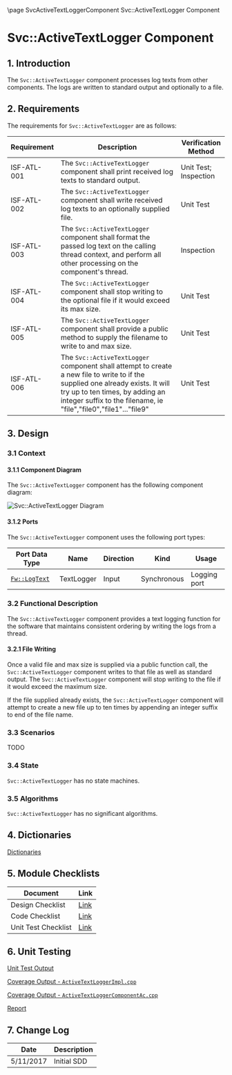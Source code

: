 \page SvcActiveTextLoggerComponent Svc::ActiveTextLogger Component
# Svc::ActiveTextLogger Component

## 1. Introduction

The `Svc::ActiveTextLogger` component processes log texts from other components. The logs are written to standard output and optionally to a file.

## 2. Requirements

The requirements for `Svc::ActiveTextLogger` are as follows:

Requirement | Description | Verification Method
----------- | ----------- | -------------------
ISF-ATL-001 | The `Svc::ActiveTextLogger` component shall print received log texts to standard output. | Unit Test; Inspection
ISF-ATL-002 | The `Svc::ActiveTextLogger` component shall write received log texts to an optionally supplied file. | Unit Test
ISF-ATL-003 | The `Svc::ActiveTextLogger` component shall format the passed log text on the calling thread context, and perform all other processing on the component's thread. | Inspection
ISF-ATL-004 | The `Svc::ActiveTextLogger` component shall stop writing to the optional file if it would exceed its max size. | Unit Test
ISF-ATL-005 | The `Svc::ActiveTextLogger` component shall provide a public method to supply the filename to write to and max size. | Unit Test
ISF-ATL-006 | The `Svc::ActiveTextLogger` component shall attempt to create a new file to write to if the supplied one already exists.  It will try up to ten times, by adding an integer suffix to the filename, ie "file","file0","file1"..."file9" | Unit Test


## 3. Design

### 3.1 Context

#### 3.1.1 Component Diagram

The `Svc::ActiveTextLogger` component has the following component diagram:

![`Svc::ActiveTextLogger` Diagram](img/ActiveTextLoggerBDD.jpg "Svc::ActiveTextLogger")

#### 3.1.2 Ports

The `Svc::ActiveTextLogger` component uses the following port types:

Port Data Type | Name | Direction | Kind | Usage
-------------- | ---- | --------- | ---- | -----
[`Fw::LogText`](../../../Fw/Log/docs/sdd.md) | TextLogger | Input | Synchronous | Logging port

### 3.2 Functional Description

The `Svc::ActiveTextLogger` component provides a text logging function for the software that maintains consistent ordering by writing the logs from a thread.

#### 3.2.1 File Writing

Once a valid file and max size is supplied via a public function call, the `Svc::ActiveTextLogger` component writes to that file as well as standard output.  The `Svc::ActiveTextLogger` component will stop writing to the file if it would exceed the maximum size.

If the file supplied already exists, the `Svc::ActiveTextLogger` component will attempt to create a new file up to ten times by appending an integer suffix to end of the file name.

### 3.3 Scenarios

TODO

### 3.4 State

`Svc::ActiveTextLogger` has no state machines.

### 3.5 Algorithms

`Svc::ActiveTextLogger` has no significant algorithms.

## 4. Dictionaries

[Dictionaries](ActiveTextLogger.html)

## 5. Module Checklists

Document | Link
-------- | ----
Design Checklist | [Link](Checklist_Design.xlsx)
Code Checklist | [Link](Checklist_Code.xlsx)
Unit Test Checklist | [Link](Checklist_Unit_test.xlsx)

## 6. Unit Testing

[Unit Test Output](../test/ut/output/test.txt)

[Coverage Output - `ActiveTextLoggerImpl.cpp`](../test/ut/output/ActiveTextLoggerImpl.cpp.gcov)

[Coverage Output - `ActiveTextLoggerComponentAc.cpp`](../test/ut/output/ActiveTextLoggerComponentAc.cpp.gcov)

[Report](../test/ut/output/SvcActiveTextLogger_gcov.txt)

## 7. Change Log

Date | Description
---- | -----------
5/11/2017 | Initial SDD



